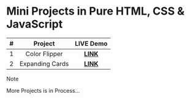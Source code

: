 # Mini Projects in Pure HTML, CSS & JavaScript

| # | Project | LIVE Demo |
| :--: | :--: | :--: |
| 1 | Color Flipper | [**LINK**](https://color-flipper-sr.netlify.app/) |
| 2 | Expanding Cards | [**LINK**](https://expanding-cards-sr.netlify.app/) |

> [!NOTE]
> More Projects is in Process...
